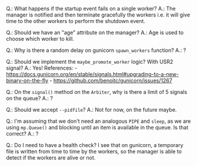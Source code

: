 Q.: What happens if the startup event fails on a single worker?
A.: The manager is notified and then terminate gracefully the workers i.e. it
will give time to the other workers to perform the shutdown event.

Q.: Should we have an "age" attribute on the manager?
A.: Age is used to choose which worker to kill.

Q.: Why is there a random delay on gunicorn `spawn_workers` function?
A.: ?

Q.: Should we implement the `maybe_promote_worker` logic? With USR2 signal?
A.: Yes! References:
    - https://docs.gunicorn.org/en/stable/signals.html#upgrading-to-a-new-binary-on-the-fly
    - https://github.com/benoitc/gunicorn/issues/1267

Q.: On the `signal()` method on the `Arbiter`, why is there a limit of 5 signals on the queue?
A.: ?

Q.: Should we accept `--pidfile`?
A.: Not for now, on the future maybe.

Q.: I'm assuming that we don't need an analogous `PIPE` and `sleep`, as we are using `mp.Queue()` and blocking until an item is available in the queue. Is that correct?
A.: ?

Q.: Do I need to have a health check? I see that on gunicorn, a temporary file is written from time to time by the workers, so the manager is able to detect if the workers are alive or not.

